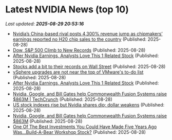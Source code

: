 # Latest NVIDIA News (top 10)
_Last updated: **2025-08-29 20:53:16**_

- [Nvidia’s China-based rival posts 4,300% revenue jump as chipmakers’ earnings reported no H20 chip sales to the country](https://fortune.com/2025/08/28/trump-trade-restrictions-earnings-tech-chipmakers-china-cambricon-4300-percent-revenue-surge-nvidia-h20-export-ban-ai-competition-semiconductor-industry/) (Published: 2025-08-28)
- [Dow, S&P 500 Climb to New Records](https://www.newser.com/story/374309/dow-sp-500-climb-to-new-records.html) (Published: 2025-08-28)
- [After Nvidia Earnings, Analysts Love This 1 Related Stock](https://biztoc.com/x/727f180f1dcbbfcf) (Published: 2025-08-28)
- [Stocks add a bit to their records on Wall Street](https://www.bostonherald.com/2025/08/28/wall-street-august-28/) (Published: 2025-08-28)
- [vSphere upgrades are not near the top of VMware's to-do list](https://www.theregister.com/2025/08/28/whats_next_vmware/) (Published: 2025-08-28)
- [After Nvidia Earnings, Analysts Love This 1 Related Stock](https://consent.yahoo.com/v2/collectConsent?sessionId=1_cc-session_e57d8bdc-fcfd-4305-bded-3107c2d03659) (Published: 2025-08-28)
- [Nvidia, Google, and Bill Gates help Commonwealth Fusion Systems raise $863M | TechCrunch](https://techcrunch.com/2025/08/28/nvidia-google-and-bill-gates-help-commonwealth-fusion-systems-raise-863m/) (Published: 2025-08-28)
- [US stock indexes rise but Nvidia shares dip; dollar weakens](https://biztoc.com/x/658e657dc15ed06b) (Published: 2025-08-28)
- [Nvidia, Google, and Bill Gates help Commonwealth Fusion Systems raise $863M](https://biztoc.com/x/7cdd194fef9c71b5) (Published: 2025-08-28)
- [One Of The Best Investments You Could Have Made Five Years Ago Was…Build-A-Bear Workshop Stock?](https://brobible.com/culture/article/build-a-bear-workshop-stock-pirice-explosion-since-2020/) (Published: 2025-08-28)
